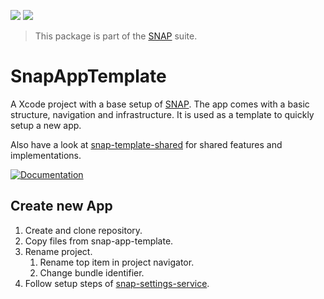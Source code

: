 <!-- Copy badges from SPI -->
[![](https://img.shields.io/endpoint?url=https%3A%2F%2Fswiftpackageindex.com%2Fapi%2Fpackages%2Fsimonnickel%2Fsnap-app-template%2Fbadge%3Ftype%3Dplatforms)](https://swiftpackageindex.com/simonnickel/snap-app-template)
[![](https://img.shields.io/endpoint?url=https%3A%2F%2Fswiftpackageindex.com%2Fapi%2Fpackages%2Fsimonnickel%2Fsnap-app-template%2Fbadge%3Ftype%3Dswift-versions)](https://swiftpackageindex.com/simonnickel/snap-app-template) 

> This package is part of the [SNAP](https://github.com/simonnickel/snap-abstract) suite.


# SnapAppTemplate

A Xcode project with a base setup of [SNAP](https://github.com/simonnickel/snap-abstract). The app comes with a basic structure, navigation and infrastructure. It is used as a template to quickly setup a new app.

Also have a look at [snap-template-shared](https://github.com/simonnickel/snap-template-shared) for shared features and implementations.

[![Documentation][documentation badge]][documentation] 

[documentation]: https://swiftpackageindex.com/simonnickel/snap-app-template/main/documentation/snapapptemplate
[documentation badge]: https://img.shields.io/badge/Documentation-DocC-blue


## Create new App

1. Create and clone repository.
2. Copy files from snap-app-template.
3. Rename project.
    1. Rename top item in project navigator.
    2. Change bundle identifier.
4. Follow setup steps of [snap-settings-service](https://github.com/simonnickel/snap-settings-service#setup).
